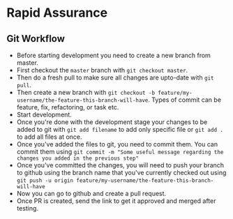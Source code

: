 # Rapid Assurance


## Git Workflow

- Before starting development you need to create a new branch from master.
- First checkout the `master` branch with `git checkout master`.
- Then do a fresh pull to make sure all changes are upto-date with `git pull`.
- Then create a new branch with `git checkout -b feature/my-username/the-feature-this-branch-will-have`. Types of commit can be feature, fix, refactoring, or task etc.
- Start development.
- Once you're done with the development stage your changes to be added to git with `git add filename` to add only specific file or `git add .` to add all files at once.
- Once you've added the files to git, you need to commit them. You can commit them using `git commit -m "Some useful message regarding the changes you added in the previous step"`
- Once you've committed the changes, you will need to push your branch to github using the branch name that you've currently checked out using `git push -u origin feature/my-username/the-feature-this-branch-will-have`
- Now you can go to github and create a pull request.
- Once PR is created, send the link to get it approved and merged after testing.